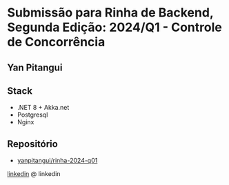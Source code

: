 # Submissão para Rinha de Backend, Segunda Edição: 2024/Q1 - Controle de Concorrência

## Yan Pitangui

## Stack

* .NET 8 + Akka.net
* Postgresql 
* Nginx

## Repositório

* [yanpitangui/rinha-2024-q01](https://github.com/yanpitangui/rinha-2024-q01)

[linkedin](https://www.linkedin.com/in/yanpitangui/) @ linkedin